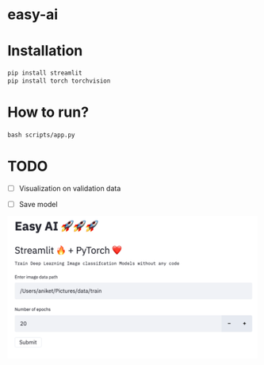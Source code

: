 # easy-ai

# Installation
```
pip install streamlit
pip install torch torchvision
```

# How to run?
`bash scripts/app.py`

# TODO
- [ ] Visualization on validation data
- [ ] Save model


![preview](/images/easy-ai.png)
